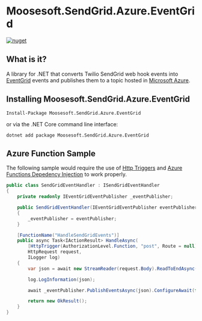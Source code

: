 # Moosesoft.SendGrid.Azure.EventGrid
[![nuget](https://img.shields.io/nuget/v/Moosesoft.SendGrid.Azure.EventGrid.svg)](https://www.nuget.org/packages/Moosesoft.SendGrid.Azure.EventGrid/)

## What is it?
A library for .NET that converts Twilio SendGrid web hook events into [EventGrid](https://azure.microsoft.com/en-us/services/event-grid/) events and publishes them to a topic hosted in [Microsoft Azure](https://azure.microsoft.com/).

## Installing Moosesoft.SendGrid.Azure.EventGrid
```
Install-Package Moosesoft.SendGrid.Azure.EventGrid
```

or via the .NET Core command line interface:

```
dotnet add package Moosesoft.SendGrid.Azure.EventGrid
```

## Azure Function Sample
The following sample would require the use of [Http Triggers](https://docs.microsoft.com/en-us/azure/azure-functions/functions-bindings-http-webhook?tabs=csharp) and [Azure Functions Depedency Injection](https://docs.microsoft.com/en-us/azure/azure-functions/functions-dotnet-dependency-injection) to work properly.

```C#
public class SendGridEventHandler : ISendGridEventHandler
{
    private readonly IEventGridEventPublisher _eventPublisher;

    public SendGridEventHandler(IEventGridEventPublisher eventPublisher)
    {
        _eventPublisher = eventPublisher;
    }

    [FunctionName("HandleSendGridEvents")]
    public async Task<IActionResult> HandleAsync(
        [HttpTrigger(AuthorizationLevel.Function, "post", Route = null)]
        HttpRequest request,
        ILogger log)
    {
        var json = await new StreamReader(request.Body).ReadToEndAsync();

        log.LogInformation(json);

        await _eventPublisher.PublishEventsAsync(json).ConfigureAwait(false);

        return new OkResult();
    }
}
```
